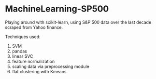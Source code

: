 # MachineLearning-SP500

Playing around with scikit-learn, using S&P 500 data over the last decade scraped from Yahoo finance.

Techniques used:
  1. SVM
  2. pandas
  3. linear SVC
  4. feature normalization
  5. scaling data via preprocessing module
  6. flat clustering with Kmeans

